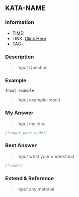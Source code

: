 ## KATA-NAME

### Information
* TIME: 
* LINK: [Click Here](http://)
* TAG: 

### Description
> Input Question

### Example
```text
Input example
```
> Input example-result

### My Answer
> Input my Idea
```javascript 1.8
/*input your code*/
```

### Best Answer
> Input what your understand
```javascript 1.8
/*code*/
```

### Extend & Reference
> input any material